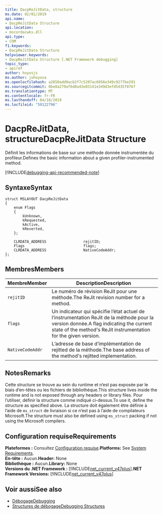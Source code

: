 ```yaml
---
title: DacpReJitData, structure
ms.date: 02/01/2019
api.name:
- DacpReJitData Structure
api.location:
- mscordacwks.dll
api.type:
- COM
f1.keywords:
- DacpReJitData Structure
helpviewer.keywords:
- DacpReJitData Structure [.NET Framework debugging]
topic_type:
- apiref
author: hoyosjs
ms.author: juhoyosa
ms.openlocfilehash: a2850add9acb2f7c5297ac6956e349c9277be291
ms.sourcegitcommit: 0be8a279af6d8a43e03141e349d3efd5d35f8767
ms.translationtype: MT
ms.contentlocale: fr-FR
ms.lasthandoff: 04/18/2019
ms.locfileid: "59122796"
---
```

# <a name="dacprejitdata-structure"></a><span data-ttu-id="87f73-102">DacpReJitData, structure</span><span class="sxs-lookup"><span data-stu-id="87f73-102">DacpReJitData Structure</span></span>

<span data-ttu-id="87f73-103">Définit les informations de base sur une méthode donnée instrumentée du profileur.</span><span class="sxs-lookup"><span data-stu-id="87f73-103">Defines the basic information about a given profiler-instrumented method.</span></span>

[!INCLUDE[debugging-api-recommended-note](../../../../includes/debugging-api-recommended-note.md)]

## <a name="syntax"></a><span data-ttu-id="87f73-104">Syntaxe</span><span class="sxs-lookup"><span data-stu-id="87f73-104">Syntax</span></span>

```
struct MSLAYOUT DacpReJitData
{
    enum Flags
    {
        kUnknown,
        kRequested,
        kActive,
        kReverted,
    };

    CLRDATA_ADDRESS                 rejitID;
    Flags                           flags;
    CLRDATA_ADDRESS                 NativeCodeAddr;
};
```

## <a name="members"></a><span data-ttu-id="87f73-105">Membres</span><span class="sxs-lookup"><span data-stu-id="87f73-105">Members</span></span>

| <span data-ttu-id="87f73-106">Membre</span><span class="sxs-lookup"><span data-stu-id="87f73-106">Member</span></span>           | <span data-ttu-id="87f73-107">Description</span><span class="sxs-lookup"><span data-stu-id="87f73-107">Description</span></span>                                                                                      |
| ---------------- | ------------------------------------------------------------------------------------------------ |
| `rejitID`        | <span data-ttu-id="87f73-108">Le numéro de révision ReJit pour une méthode.</span><span class="sxs-lookup"><span data-stu-id="87f73-108">The ReJit revision number for a method.</span></span>                                                          |
| `flags`          | <span data-ttu-id="87f73-109">Un indicateur qui spécifie l’état actuel de l’instrumentation ReJit de la méthode pour la version donnée.</span><span class="sxs-lookup"><span data-stu-id="87f73-109">A flag indicating the current state of the method's ReJit instrumentation for the given version.</span></span> |
| `NativeCodeAddr` | <span data-ttu-id="87f73-110">L’adresse de base d’implémentation de rejitted de la méthode.</span><span class="sxs-lookup"><span data-stu-id="87f73-110">The base address of the method's rejitted implementation.</span></span>                                         |

## <a name="remarks"></a><span data-ttu-id="87f73-111">Notes</span><span class="sxs-lookup"><span data-stu-id="87f73-111">Remarks</span></span>

<span data-ttu-id="87f73-112">Cette structure se trouve au sein du runtime et n’est pas exposée par le biais d’en-têtes ou les fichiers de bibliothèque.</span><span class="sxs-lookup"><span data-stu-id="87f73-112">This structure lives inside the runtime and is not exposed through any headers or library files.</span></span> <span data-ttu-id="87f73-113">Pour l’utiliser, définir la structure comme indiqué ci-dessus.</span><span class="sxs-lookup"><span data-stu-id="87f73-113">To use it, define the structure as specified above.</span></span> <span data-ttu-id="87f73-114">La structure doit également être définie à l’aide de `ms_struct` de livraison si ce n’est pas à l’aide de compilateurs Microsoft.</span><span class="sxs-lookup"><span data-stu-id="87f73-114">The structure must also be defined using `ms_struct` packing if not using the Microsoft compilers.</span></span>

## <a name="requirements"></a><span data-ttu-id="87f73-115">Configuration requise</span><span class="sxs-lookup"><span data-stu-id="87f73-115">Requirements</span></span>
<span data-ttu-id="87f73-116">**Plateformes :** Consultez [Configuration requise](../../../../docs/framework/get-started/system-requirements.md).</span><span class="sxs-lookup"><span data-stu-id="87f73-116">**Platforms:** See [System Requirements](../../../../docs/framework/get-started/system-requirements.md).</span></span>  
<span data-ttu-id="87f73-117">**En-tête :** Aucun.</span><span class="sxs-lookup"><span data-stu-id="87f73-117">**Header:** None</span></span>  
<span data-ttu-id="87f73-118">**Bibliothèque :** Aucun.</span><span class="sxs-lookup"><span data-stu-id="87f73-118">**Library:** None</span></span>  
<span data-ttu-id="87f73-119">**Versions du .NET Framework :** [!INCLUDE[net_current_v47plus](../../../../includes/net-current-v47plus.md)]</span><span class="sxs-lookup"><span data-stu-id="87f73-119">**.NET Framework Versions:** [!INCLUDE[net_current_v47plus](../../../../includes/net-current-v47plus.md)]</span></span>  

## <a name="see-also"></a><span data-ttu-id="87f73-120">Voir aussi</span><span class="sxs-lookup"><span data-stu-id="87f73-120">See also</span></span>

- [<span data-ttu-id="87f73-121">Débogage</span><span class="sxs-lookup"><span data-stu-id="87f73-121">Debugging</span></span>](../../../../docs/framework/unmanaged-api/debugging/index.md)
- [<span data-ttu-id="87f73-122">Structures de débogage</span><span class="sxs-lookup"><span data-stu-id="87f73-122">Debugging Structures</span></span>](../../../../docs/framework/unmanaged-api/debugging/debugging-structures.md)
